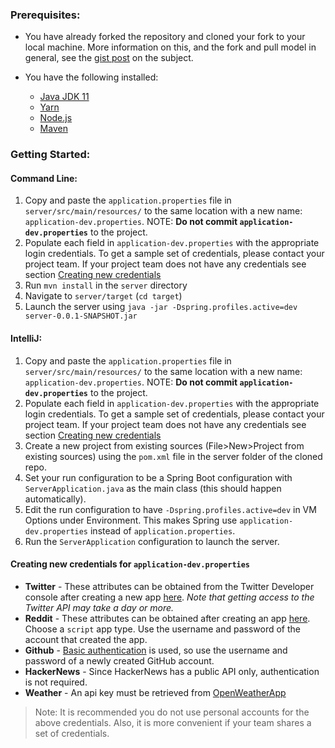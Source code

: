 ### Prerequisites: 
* You have already forked the repository and cloned your fork to your local machine. More information on this, and the fork and pull model in general, see the [gist post](https://gist.github.com/Chaser324/ce0505fbed06b947d962) on the subject. 
* You have the following installed: 

  * [Java JDK 11](https://www.oracle.com/java/technologies/javase-jdk11-downloads.html)
  * [Yarn](https://classic.yarnpkg.com/en/docs/install)
  * [Node.js](https://nodejs.org/en/)
  * [Maven](https://maven.apache.org/install.html)

### Getting Started:

#### Command Line: 
1. Copy and paste the `application.properties` file in `server/src/main/resources/` to the same location with a new name: `application-dev.properties`. NOTE: **Do not commit `application-dev.properties`** to the project. 
2. Populate each field in `application-dev.properties` with the appropriate login credentials. To get a sample set of credentials, please contact your project team. If your project team does not 
have any credentials see section [Creating new credentials](#creating-new-credentials-for-`application-dev.properties`)
3. Run `mvn install` in the `server` directory
4. Navigate to `server/target` (`cd target`) 
5. Launch the server using `java -jar -Dspring.profiles.active=dev server-0.0.1-SNAPSHOT.jar`

#### IntelliJ:
1. Copy and paste the `application.properties` file in `server/src/main/resources/` to the same location with a new name: `application-dev.properties`. NOTE: **Do not commit `application-dev.properties`** to the project. 
2. Populate each field in `application-dev.properties` with the appropriate login credentials. To get a sample set of credentials, please contact your project team. If your project team does not have any credentials see section [Creating new credentials](#Creating-new-credentials-for-application-dev.properties)
3. Create a new project from existing sources (File>New>Project from existing sources) using the `pom.xml` file in the server folder of the cloned repo. 
4. Set your run configuration to be a Spring Boot configuration with `ServerApplication.java` as the main class (this should happen automatically).
5. Edit the run configuration to have `-Dspring.profiles.active=dev` in VM Options under Environment. This makes Spring use `application-dev.properties` instead of `application.properties`.
6. Run the `ServerApplication` configuration to launch the server. 

#### Creating new credentials for `application-dev.properties`
- **Twitter** - These attributes can be obtained from the Twitter Developer console after creating a new app [here](https://developer.twitter.com/en/apps). *Note that getting access to the Twitter API may take a day or more.* 
- **Reddit** - These attributes can be obtained after creating an app [here](https://www.reddit.com/prefs/apps). Choose a `script` app type. Use the username and password of the account that created the app. 
- **Github** - [Basic authentication](https://developer.github.com/v3/auth/#basic-authentication) is used, so use the username and password of a newly created GitHub account.
- **HackerNews** - Since HackerNews has a public API only, authentication is not required.
- **Weather** - An api key must be retrieved from [OpenWeatherApp](https://openweathermap.org/api)
> Note: It is recommended you do not use personal accounts for the above credentials. Also, it is more convenient if your team 
shares a set of credentials.